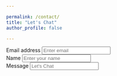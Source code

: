 ```yaml
---

permalink: /contact/
title: "Let's Chat"
author_profile: false

---
```


<form action="https://getform.io/f/1d8a51db-d227-4e1a-b329-254aa6d71662" method="POST">
  <div class="form-group">
        <label for="InputEmail1" required="required">Email address</label>
        <input type="email" name="email" class="form-control" id="InputEmail1" aria-describedby="emailHelp" placeholder="Enter email">
      </div>
      <div class="form-group">
        <label for="InputName">Name</label>
        <input type="text" name="name" class="form-control" id="InputName" placeholder="Enter your name" required="required">
      </div>
  <div class="form-group">
        <label for="InputMessage">Message</label>
        <input type="text" name="Message" class="form-control" id="InputMessage" placeholder="Let's Chat " required="required">
      </div>
</form>
     
